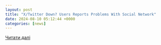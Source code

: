 ```yaml
---
layout: post
title: "X/Twitter Down? Users Reports Problems With Social Network"
date: 2024-08-10 05:12:44 +0000
categories: [news]
---
```


[Читати далі](https://variety.com/2024/digital/news/x-twitter-down-error-reports-1236102601/)
